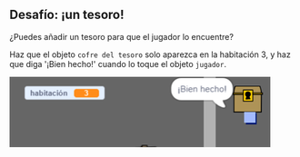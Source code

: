 ## Desafío: ¡un tesoro!

¿Puedes añadir un tesoro para que el jugador lo encuentre?

Haz que el objeto `cofre del tesoro` solo aparezca en la habitación 3, y haz que diga '¡Bien hecho!' cuando lo toque el objeto `jugador`.

![captura de pantalla](images/world-treasure.png)